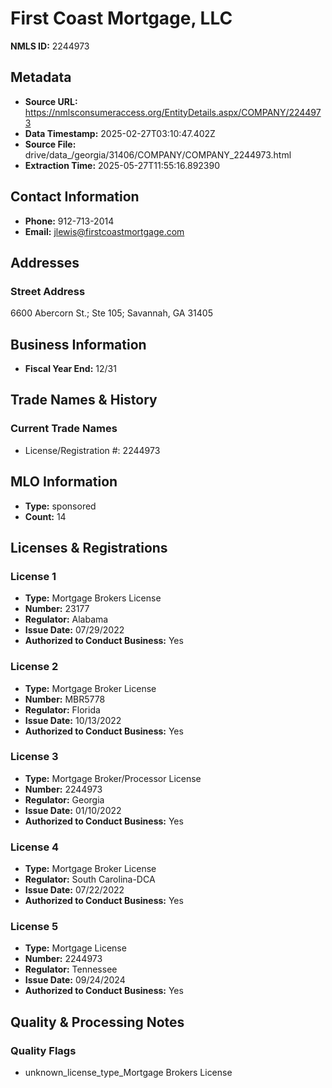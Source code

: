 # First Coast Mortgage, LLC

**NMLS ID:** 2244973

## Metadata
- **Source URL:** https://nmlsconsumeraccess.org/EntityDetails.aspx/COMPANY/2244973
- **Data Timestamp:** 2025-02-27T03:10:47.402Z
- **Source File:** drive/data_/georgia/31406/COMPANY/COMPANY_2244973.html
- **Extraction Time:** 2025-05-27T11:55:16.892390

## Contact Information
- **Phone:** 912-713-2014
- **Email:** jlewis@firstcoastmortgage.com

## Addresses
### Street Address
6600 Abercorn St.; Ste 105; Savannah, GA 31405

## Business Information
- **Fiscal Year End:** 12/31

## Trade Names & History
### Current Trade Names
- License/Registration #: 2244973

## MLO Information
- **Type:** sponsored
- **Count:** 14

## Licenses & Registrations

### License 1
- **Type:** Mortgage Brokers License
- **Number:** 23177
- **Regulator:** Alabama
- **Issue Date:** 07/29/2022
- **Authorized to Conduct Business:** Yes

### License 2
- **Type:** Mortgage Broker License
- **Number:** MBR5778
- **Regulator:** Florida
- **Issue Date:** 10/13/2022
- **Authorized to Conduct Business:** Yes

### License 3
- **Type:** Mortgage Broker/Processor License
- **Number:** 2244973
- **Regulator:** Georgia
- **Issue Date:** 01/10/2022
- **Authorized to Conduct Business:** Yes

### License 4
- **Type:** Mortgage Broker License
- **Regulator:** South Carolina-DCA
- **Issue Date:** 07/22/2022
- **Authorized to Conduct Business:** Yes

### License 5
- **Type:** Mortgage License
- **Number:** 2244973
- **Regulator:** Tennessee
- **Issue Date:** 09/24/2024
- **Authorized to Conduct Business:** Yes

## Quality & Processing Notes
### Quality Flags
- unknown_license_type_Mortgage Brokers License
